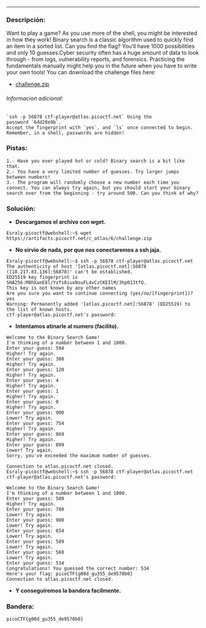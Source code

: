 ---
### Descripción:
Want to play a game? As you use more of the shell, you might be interested in how they work! Binary search is a classic algorithm used to quickly find an item in a sorted list. Can you find the flag? You'll have 1000 possibilities and only 10 guesses.Cyber security often has a huge amount of data to look through - from logs, vulnerability reports, and forensics. Practicing the fundamentals manually might help you in the future when you have to write your own tools! You can download the challenge files here:

- [challenge.zip](https://artifacts.picoctf.net/c_atlas/6/challenge.zip)

###### Informacion adicional:
```
`ssh -p 56878 ctf-player@atlas.picoctf.net` Using the password `6dd28e9b`. 
Accept the fingerprint with `yes`, and `ls` once connected to begin. 
Remember, in a shell, passwords are hidden!
```

### Pistas: 
```
1.- Have you ever played hot or cold? Binary search is a bit like that.
2.- You have a very limited number of guesses. Try larger jumps between numbers!
3.- The program will randomly choose a new number each time you connect. You can always try again, but you should start your binary search over from the beginning - try around 500. Can you think of why?
```

### Solución:
- **Descargamos el archivo con wget.**
```
Esraly-picoctf@webshell:~$ wget https://artifacts.picoctf.net/c_atlas/6/challenge.zip
```
- **No sirvio de nada, por que nos conectaremos a ssh jaja.**
```
Esraly-picoctf@webshell:~$ ssh -p 56878 ctf-player@atlas.picoctf.net
The authenticity of host '[atlas.picoctf.net]:56878 ([18.217.83.136]:56878)' can't be established.
ED25519 key fingerprint is SHA256:M8hXanE8l/Yzfs8iuxNsuFL4vCzCKEIlM/3hpO13tfQ.
This key is not known by any other names
Are you sure you want to continue connecting (yes/no/[fingerprint])? yes
Warning: Permanently added '[atlas.picoctf.net]:56878' (ED25519) to the list of known hosts.
ctf-player@atlas.picoctf.net's password: 
```
- **Intentamos atinarle al numero (facilito).**
```
Welcome to the Binary Search Game!
I'm thinking of a number between 1 and 1000.
Enter your guess: 594
Higher! Try again.
Enter your guess: 300
Higher! Try again.
Enter your guess: 120
Higher! Try again.
Enter your guess: 4
Higher! Try again.
Enter your guess: 1
Higher! Try again.
Enter your guess: 0
Higher! Try again.
Enter your guess: 900
Lower! Try again.
Enter your guess: 754
Higher! Try again.
Enter your guess: 869
Higher! Try again.
Enter your guess: 899
Lower! Try again.
Sorry, you've exceeded the maximum number of guesses.

Connection to atlas.picoctf.net closed.
Esraly-picoctf@webshell:~$ ssh -p 56878 ctf-player@atlas.picoctf.net
ctf-player@atlas.picoctf.net's password:

Welcome to the Binary Search Game!
I'm thinking of a number between 1 and 1000.
Enter your guess: 500
Higher! Try again.
Enter your guess: 700
Lower! Try again.
Enter your guess: 900
Lower! Try again.
Enter your guess: 654
Lower! Try again.
Enter your guess: 589
Lower! Try again.
Enter your guess: 560
Lower! Try again.
Enter your guess: 534
Congratulations! You guessed the correct number: 534
Here's your flag: picoCTF{g00d_gu355_de9570b0}
Connection to atlas.picoctf.net closed.
```
- **Y conseguiremos la bandera facilmente.**

### Bandera:
```
picoCTF{g00d_gu355_de9570b0}
```
